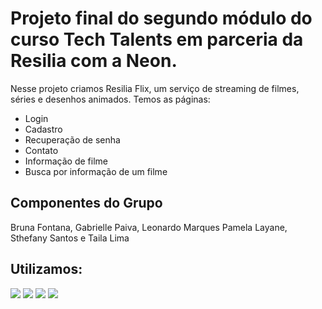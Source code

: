 <h1>Projeto final do segundo módulo do curso Tech Talents em parceria da Resilia com a Neon.</h1>
<p>Nesse projeto criamos Resilia Flix, um serviço de streaming de filmes, séries e desenhos animados. Temos as páginas:</p>
<ul>
    <li>Login
    <li>Cadastro
    <li>Recuperação de senha
    <li>Contato
    <li>Informação de filme
    <li>Busca por informação de um filme
    </ul>
<h2>Componentes do Grupo</h2>
<p>Bruna Fontana, Gabrielle Paiva, Leonardo Marques Pamela Layane, Sthefany Santos e Taila Lima</p>
<h2>Utilizamos:</h2>
<img src="https://img.shields.io/badge/CSS3-1572B6?style=for-the-badge&logo=css3&logoColor=white"/> 
<img src="https://img.shields.io/badge/JavaScript-323330?style=for-the-badge&logo=javascript&logoColor=F7DF1E"/>
<img src="https://img.shields.io/badge/HTML5-E34F26?style=for-the-badge&logo=html5&logoColor=white"/>
<img src="https://img.shields.io/badge/Bootstrap-563D7C?style=for-the-badge&logo=bootstrap&logoColor=white"/>

